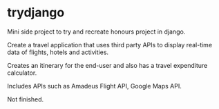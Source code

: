 # trydjango

Mini side project to try and recreate honours project in django.

Create a travel application that uses third party APIs to display real-time data of flights, hotels and activities.

Creates an itinerary for the end-user and also has a travel expenditure calculator.

Includes APIs such as Amadeus Flight API, Google Maps API.

Not finished.
